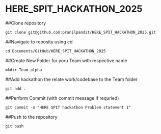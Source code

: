 # HERE_SPIT_HACKATHON_2025


##Clone repository

```
git clone git@github.com:pranilpandit/HERE_SPIT_HACKATHON_2025.git
```

##Navigate to reposity using cd

```
cd Documents/GitHub/HERE_SPIT_HACKATHON_2025
```

##Create New Folder for yoru Team with respective name

```
mkdir Team_alpha
```

##Add hackathon the relate work/codebase to the Team folder

```
git add .
```

##Perform Commit (with commit message if requried)

```
git commit -m "HERE SPIT hackathon Problem statement 1"
```

##Push to the repository

```
git push
```
